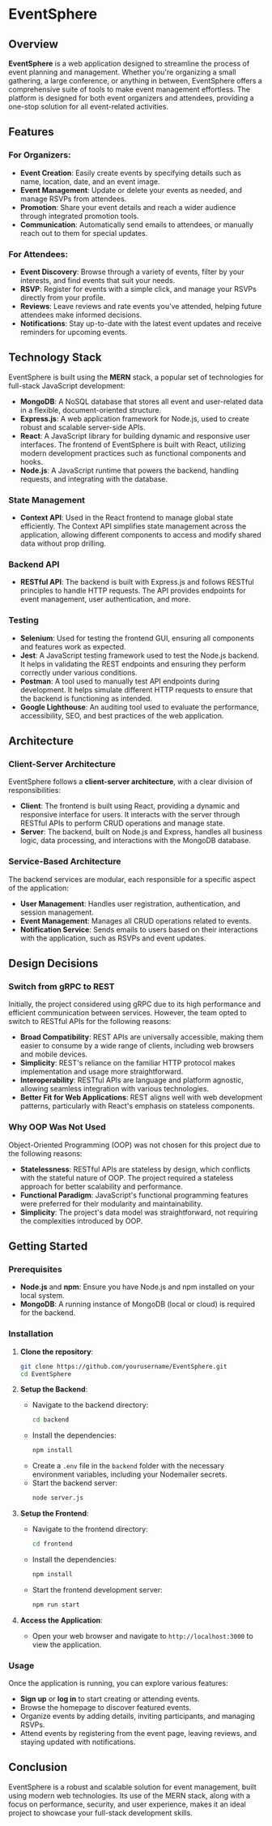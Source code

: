 # EventSphere

## Overview

**EventSphere** is a web application designed to streamline the process of event planning and management. Whether you're organizing a small gathering, a large conference, or anything in between, EventSphere offers a comprehensive suite of tools to make event management effortless. The platform is designed for both event organizers and attendees, providing a one-stop solution for all event-related activities.

## Features

### For Organizers:
- **Event Creation**: Easily create events by specifying details such as name, location, date, and an event image.
- **Event Management**: Update or delete your events as needed, and manage RSVPs from attendees.
- **Promotion**: Share your event details and reach a wider audience through integrated promotion tools.
- **Communication**: Automatically send emails to attendees, or manually reach out to them for special updates.

### For Attendees:
- **Event Discovery**: Browse through a variety of events, filter by your interests, and find events that suit your needs.
- **RSVP**: Register for events with a simple click, and manage your RSVPs directly from your profile.
- **Reviews**: Leave reviews and rate events you’ve attended, helping future attendees make informed decisions.
- **Notifications**: Stay up-to-date with the latest event updates and receive reminders for upcoming events.

## Technology Stack

EventSphere is built using the **MERN** stack, a popular set of technologies for full-stack JavaScript development:

- **MongoDB**: A NoSQL database that stores all event and user-related data in a flexible, document-oriented structure.
- **Express.js**: A web application framework for Node.js, used to create robust and scalable server-side APIs.
- **React**: A JavaScript library for building dynamic and responsive user interfaces. The frontend of EventSphere is built with React, utilizing modern development practices such as functional components and hooks.
- **Node.js**: A JavaScript runtime that powers the backend, handling requests, and integrating with the database.

### State Management
- **Context API**: Used in the React frontend to manage global state efficiently. The Context API simplifies state management across the application, allowing different components to access and modify shared data without prop drilling.

### Backend API
- **RESTful API**: The backend is built with Express.js and follows RESTful principles to handle HTTP requests. The API provides endpoints for event management, user authentication, and more.

### Testing
- **Selenium**: Used for testing the frontend GUI, ensuring all components and features work as expected.
- **Jest**: A JavaScript testing framework used to test the Node.js backend. It helps in validating the REST endpoints and ensuring they perform correctly under various conditions.
- **Postman**: A tool used to manually test API endpoints during development. It helps simulate different HTTP requests to ensure that the backend is functioning as intended.
- **Google Lighthouse**: An auditing tool used to evaluate the performance, accessibility, SEO, and best practices of the web application.

## Architecture

### Client-Server Architecture
EventSphere follows a **client-server architecture**, with a clear division of responsibilities:

- **Client**: The frontend is built using React, providing a dynamic and responsive interface for users. It interacts with the server through RESTful APIs to perform CRUD operations and manage state.
- **Server**: The backend, built on Node.js and Express, handles all business logic, data processing, and interactions with the MongoDB database.

### Service-Based Architecture
The backend services are modular, each responsible for a specific aspect of the application:

- **User Management**: Handles user registration, authentication, and session management.
- **Event Management**: Manages all CRUD operations related to events.
- **Notification Service**: Sends emails to users based on their interactions with the application, such as RSVPs and event updates.

## Design Decisions

### Switch from gRPC to REST
Initially, the project considered using gRPC due to its high performance and efficient communication between services. However, the team opted to switch to RESTful APIs for the following reasons:

- **Broad Compatibility**: REST APIs are universally accessible, making them easier to consume by a wide range of clients, including web browsers and mobile devices.
- **Simplicity**: REST's reliance on the familiar HTTP protocol makes implementation and usage more straightforward.
- **Interoperability**: RESTful APIs are language and platform agnostic, allowing seamless integration with various technologies.
- **Better Fit for Web Applications**: REST aligns well with web development patterns, particularly with React's emphasis on stateless components.

### Why OOP Was Not Used
Object-Oriented Programming (OOP) was not chosen for this project due to the following reasons:

- **Statelessness**: RESTful APIs are stateless by design, which conflicts with the stateful nature of OOP. The project required a stateless approach for better scalability and performance.
- **Functional Paradigm**: JavaScript's functional programming features were preferred for their modularity and maintainability.
- **Simplicity**: The project's data model was straightforward, not requiring the complexities introduced by OOP.

## Getting Started

### Prerequisites
- **Node.js** and **npm**: Ensure you have Node.js and npm installed on your local system.
- **MongoDB**: A running instance of MongoDB (local or cloud) is required for the backend.

### Installation

1. **Clone the repository**:
   ```bash
   git clone https://github.com/yourusername/EventSphere.git
   cd EventSphere
   ```

2. **Setup the Backend**:
   - Navigate to the backend directory:
     ```bash
     cd backend
     ```
   - Install the dependencies:
     ```bash
     npm install
     ```
   - Create a `.env` file in the `backend` folder with the necessary environment variables, including your Nodemailer secrets.
   - Start the backend server:
     ```bash
     node server.js
     ```

3. **Setup the Frontend**:
   - Navigate to the frontend directory:
     ```bash
     cd frontend
     ```
   - Install the dependencies:
     ```bash
     npm install
     ```
   - Start the frontend development server:
     ```bash
     npm run start
     ```

4. **Access the Application**:
   - Open your web browser and navigate to `http://localhost:3000` to view the application.

### Usage
Once the application is running, you can explore various features:

- **Sign up** or **log in** to start creating or attending events.
- Browse the homepage to discover featured events.
- Organize events by adding details, inviting participants, and managing RSVPs.
- Attend events by registering from the event page, leaving reviews, and staying updated with notifications.

## Conclusion
EventSphere is a robust and scalable solution for event management, built using modern web technologies. Its use of the MERN stack, along with a focus on performance, security, and user experience, makes it an ideal project to showcase your full-stack development skills.





